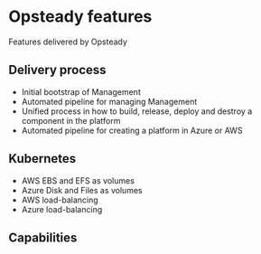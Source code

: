 # Opsteady features

Features delivered by Opsteady

## Delivery process

- Initial bootstrap of Management
- Automated pipeline for managing Management
- Unified process in how to build, release, deploy and destroy a component in the platform
- Automated pipeline for creating a platform in Azure or AWS

## Kubernetes

- AWS EBS and EFS as volumes
- Azure Disk and Files as volumes
- AWS load-balancing
- Azure load-balancing

## Capabilities
